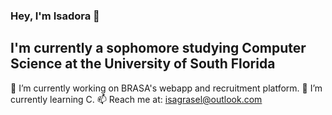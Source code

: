 ### Hey, I'm Isadora 👋
## I'm currently a sophomore studying Computer Science at the University of South Florida
🔭 I’m currently working on BRASA's webapp and recruitment platform.
🌱 I’m currently learning C.
📫 Reach me at: isagrasel@outlook.com

<!--
**isadoragrasel/isadoragrasel** is a ✨ _special_ ✨ repository because its `README.md` (this file) appears on your GitHub profile.

Here are some ideas to get you started:

- 🔭 I’m currently working on ...
- 🌱 I’m currently learning ...
- 👯 I’m looking to collaborate on ...
- 🤔 I’m looking for help with ...
- 💬 Ask me about ...
- 📫 How to reach me: ...
- 😄 Pronouns: ...
- ⚡ Fun fact: ...
-->
